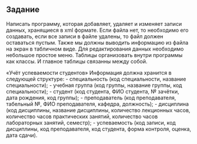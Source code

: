 ## Задание

   Написать программу, которая добавляет, удаляет и изменяет записи данных, хранящиеся в xml формате. Если файла нет, то необходимо его создавать, если все записи в файле удалены, то файл должен оставаться пустым. Также мы должны выводить информацию из файла на экран в табличном виде. Для редактирования данных необходимо небольшое простое меню. Таблицы организовать внутри программы как классы. И главное таблицы связанны между собой.
   

«Учёт успеваемости студентов» Информация должна хранится в следующей структуре:
    - cпециальность (код специальности, название специальности);
    - учебная группа (код группы, название группы, код специальности);
    - cтудент (код студента, ФИО студента, № зачётки, дата рождения, код группы);
    - преподаватель (код преподавателя, табельный №, ФИО преподавателя, кафедра, должность);
    - дисциплина (код дисциплины, название дисциплины, количество лекционных часов, количество часов практических занятий, количество часов лабораторных занятий, семестр);
    - успеваемость (код записи, код дисциплины, код преподавателя, код студента, форма контроля, оценка, дата сдачи).
